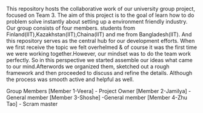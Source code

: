 This repository hosts the collaborative work of our university group project, focused on Team 3.
The aim of this project is to the goal of learn how to do problem solve instantly about setting up a environment friendly industry.
Our group consists of four members. students from Finland(IIT),Kazakhstan(IIT),Chaina(IIT) and me from Bangladesh(IIT).
And this repository serves as the central hub for our development efforts.
When we first receive the topic we felt overhelmed & of course it was the first time we were working together.However, our mindset was to do the team work perfectly.
So in this perspective we started assemble our ideas what came to our mind.Afterwords we organized them, sketched out a rough framework and then proceeded to discuss and refine the details.
Although the process was smooth active and helpful as well.

Group Members
[Member 1-Veera] - Project Owner
[Member 2-Jamilya] - General member
[Member 3-Shoshe] -General member
[Member 4-Zhu Tao] - Scram master
